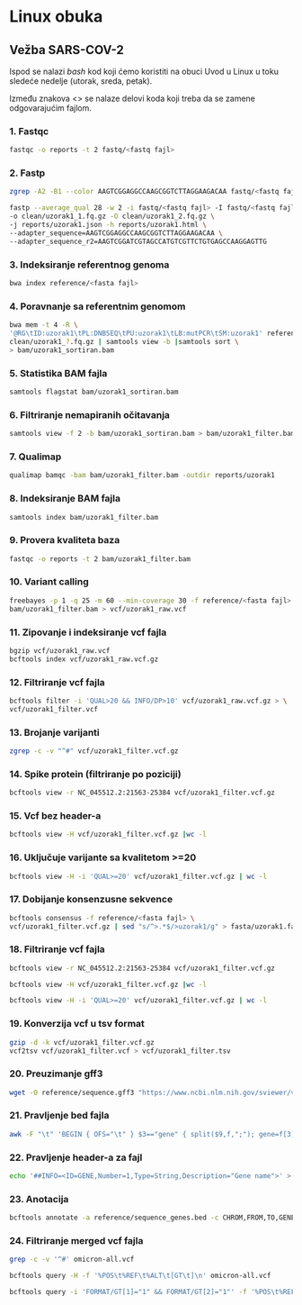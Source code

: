 # Linux obuka

## Vežba SARS-COV-2

Ispod se nalazi <i> bash </i> kod koji ćemo koristiti na obuci Uvod u Linux u toku sledeće nedelje (utorak, sreda, petak).

Između znakova <> se nalaze delovi koda koji treba da se zamene odgovarajućim fajlom.

### 1. Fastqc

```bash
fastqc -o reports -t 2 fastq/<fastq fajl>
```
### 2. Fastp
```bash
zgrep -A2 -B1 --color AAGTCGGAGGCCAAGCGGTCTTAGGAAGACAA fastq/<fastq fajl>
```
```bash
fastp --average_qual 28 -w 2 -i fastq/<fastq fajl> -I fastq/<fastq fajl> \
-o clean/uzorak1_1.fq.gz -O clean/uzorak1_2.fq.gz \
-j reports/uzorak1.json -h reports/uzorak1.html \
--adapter_sequence=AAGTCGGAGGCCAAGCGGTCTTAGGAAGACAA \
--adapter_sequence_r2=AAGTCGGATCGTAGCCATGTCGTTCTGTGAGCCAAGGAGTTG
```
### 3. Indeksiranje referentnog genoma

```bash
bwa index reference/<fasta fajl>
```

### 4. Poravnanje sa referentnim genomom
```bash
bwa mem -t 4 -R \
'@RG\tID:uzorak1\tPL:DNBSEQ\tPU:uzorak1\tLB:mutPCR\tSM:uzorak1' reference/<fasta fajl> \
clean/uzorak1_?.fq.gz | samtools view -b |samtools sort \
> bam/uzorak1_sortiran.bam
```

### 5. Statistika BAM fajla
```bash
samtools flagstat bam/uzorak1_sortiran.bam
```

### 6. Filtriranje nemapiranih očitavanja
```bash
samtools view -f 2 -b bam/uzorak1_sortiran.bam > bam/uzorak1_filter.bam
```

### 7. Qualimap
```bash
qualimap bamqc -bam bam/uzorak1_filter.bam -outdir reports/uzorak1
```

### 8. Indeksiranje BAM fajla
```bash
samtools index bam/uzorak1_filter.bam
```

### 9. Provera kvaliteta baza
```bash
fastqc -o reports -t 2 bam/uzorak1_filter.bam
```

### 10. Variant calling
```bash
freebayes -p 1 -q 25 -m 60 --min-coverage 30 -f reference/<fasta fajl> \
bam/uzorak1_filter.bam > vcf/uzorak1_raw.vcf
```
### 11. Zipovanje i indeksiranje vcf fajla
```bash
bgzip vcf/uzorak1_raw.vcf
bcftools index vcf/uzorak1_raw.vcf.gz
```
### 12. Filtriranje vcf fajla
```bash
bcftools filter -i 'QUAL>20 && INFO/DP>10' vcf/uzorak1_raw.vcf.gz > \
vcf/uzorak1_filter.vcf
```

### 13. Brojanje varijanti
```bash
zgrep -c -v "^#" vcf/uzorak1_filter.vcf.gz
```

### 14. Spike protein (filtriranje po poziciji)
```bash
bcftools view -r NC_045512.2:21563-25384 vcf/uzorak1_filter.vcf.gz
```
### 15. Vcf bez header-a
```bash
bcftools view -H vcf/uzorak1_filter.vcf.gz |wc -l
```
### 16. Uključuje varijante sa kvalitetom >=20
```bash
bcftools view -H -i 'QUAL>=20' vcf/uzorak1_filter.vcf.gz | wc -l
```

### 17. Dobijanje konsenzusne sekvence
```bash
bcftools consensus -f reference/<fasta fajl> \
vcf/uzorak1_filter.vcf.gz | sed "s/^>.*$/>uzorak1/g" > fasta/uzorak1.fasta
```
### 18. Filtriranje vcf fajla
```bash
bcftools view -r NC_045512.2:21563-25384 vcf/uzorak1_filter.vcf.gz
```
```bash
bcftools view -H vcf/uzorak1_filter.vcf.gz |wc -l
```
```bash
bcftools view -H -i 'QUAL>=20' vcf/uzorak1_filter.vcf.gz | wc -l
```

### 19. Konverzija vcf u tsv format
```bash
gzip -d -k vcf/uzorak1_filter.vcf.gz
vcf2tsv vcf/uzorak1_filter.vcf > vcf/uzorak1_filter.tsv
```
### 20. Preuzimanje gff3
```bash
wget -O reference/sequence.gff3 "https://www.ncbi.nlm.nih.gov/sviewer/viewer.cgi?save=file&db=nuccore&report=gff3&id=1798174254"
```
### 21. Pravljenje bed fajla
```bash
awk -F "\t" 'BEGIN { OFS="\t" } $3=="gene" { split($9,f,";"); gene=f[3]; gsub(/Name=/,"",gene); print $1,$4,$5,gene }' reference/sequence.gff3 > reference/sequence_genes.bed
```
### 22. Pravljenje header-a za fajl
```bash
echo '##INFO=<ID=GENE,Number=1,Type=String,Description="Gene name">' > gene.header
```

### 23. Anotacija
```bash
bcftools annotate -a reference/sequence_genes.bed -c CHROM,FROM,TO,GENE -h gene.header vcf/uzorak1_filter.vcf.gz > vcf/uzorak1_anotiran.vcf
```

### 24. Filtriranje merged vcf fajla
```bash
grep -c -v '^#' omicron-all.vcf
```

```bash
bcftools query -H -f '%POS\t%REF\t%ALT\t[GT\t]\n' omicron-all.vcf
```

```bash
bcftools query -i 'FORMAT/GT[1]="1" && FORMAT/GT[2]="1"' -f '%POS\t%REF\t%ALT\t[%SAMPLE=%GT\t]\n' omicron-all.vcf
```
